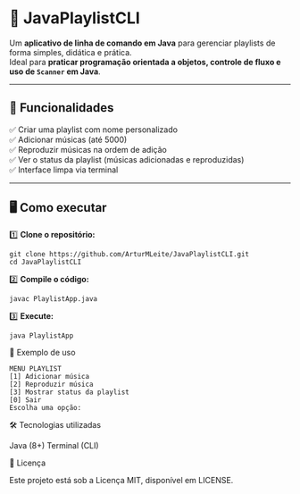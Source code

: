 # 🎵 JavaPlaylistCLI

Um **aplicativo de linha de comando em Java** para gerenciar playlists de forma simples, didática e prática.  
Ideal para **praticar programação orientada a objetos, controle de fluxo e uso de `Scanner` em Java**.

---

## 🚀 Funcionalidades

✅ Criar uma playlist com nome personalizado  
✅ Adicionar músicas (até 5000)  
✅ Reproduzir músicas na ordem de adição  
✅ Ver o status da playlist (músicas adicionadas e reproduzidas)  
✅ Interface limpa via terminal

---

## 🖥️ Como executar

1️⃣ **Clone o repositório:**
```
git clone https://github.com/ArturMLeite/JavaPlaylistCLI.git
cd JavaPlaylistCLI
```
2️⃣ **Compile o código:**
```
javac PlaylistApp.java
```
3️⃣ **Execute:**
```
java PlaylistApp
```
📸 Exemplo de uso
```
MENU PLAYLIST
[1] Adicionar música
[2] Reproduzir música
[3] Mostrar status da playlist
[0] Sair
Escolha uma opção:
```
🛠️ Tecnologias utilizadas

Java (8+)
Terminal (CLI)

📜 Licença

Este projeto está sob a Licença MIT, disponível em LICENSE.

